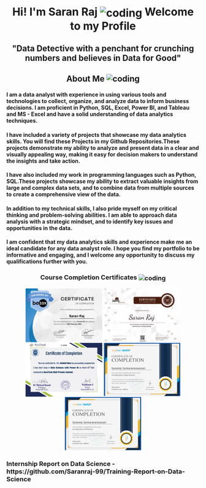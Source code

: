 <h1 align="Center">Hi! I'm Saran Raj
  <img align="Center" alt="coding" width="50" 
  <align="Right"> Welcome to my Profile

  <h2 align="Center"> "Data Detective with a penchant for crunching numbers and believes in Data for Good"

  <h2 align="Center"> About Me 
  <img align "Center" alt="coding" width="80" 
src="https://camo.githubusercontent.com/1dada1d61b95dfad5cf74e9dcade962f7bbeb8e3e38c4b124c958c70d1605b0d/68747470733a2f2f6d656469612e67697068792e636f6d2f6d656469612f3458586f384137434957316c5a476764686d2f67697068792e676966">

#### I am a data analyst with experience in using various tools and technologies to collect, organize, and analyze data to inform business decisions. I am proficient in Python, SQL, Excel, Power BI, and Tableau and MS - Excel and have a solid understanding of data analytics techniques.
 
#### I have included a variety of projects that showcase my data analytics skills. You will find these Projects in my Github Repositories.These projects demonstrate my ability to analyze and present data in a clear and visually appealing way, making it easy for decision makers to understand the insights and take action.

#### I have also included my work in programming languages such as Python, SQL.These projects showcase my ability to extract valuable insights from large and complex data sets, and to combine data from multiple sources to create a comprehensive view of the data.

#### In addition to my technical skills, I also pride myself on my critical thinking and problem-solving abilities. I am able to approach data analysis with a strategic mindset, and to identify key issues and opportunities in the data.

#### I am confident that my data analytics skills and experience make me an ideal candidate for any data analyst role. I hope you find my portfolio to be informative and engaging, and I welcome any opportunity to discuss my qualifications further with you.

<h3 align="Center"> Course Completion Certificates 
  <img align="Center" alt="coding" width="100"
src="https://github.com/Saranraj-99/Saranraj-99/assets/160688633/1210951b-de28-43c0-91a0-1f7d26e16413">
  
<img align="Center" alt="coding" width="200"
  src="https://github.com/Saranraj-99/Saranraj-99/blob/main/Be10X.jpg">
<img align="Center" alt="coding" width="200"
  src="https://github.com/Saranraj-99/Saranraj-99/blob/main/Jobaaj.jpg">
 <img align="Center" alt="coding" width="200"
  src="https://github.com/Saranraj-99/Saranraj-99/blob/main/Novitech.jpg"> 
<img align="Center" alt="coding" width="200"
  src="https://github.com/Saranraj-99/Saranraj-99/blob/main/Introduction%20to%20Data%20Science%20Simplilearn.jpg"> 
   <img align="Center" alt="coding" width="200"
  src="https://github.com/Saranraj-99/Saranraj-99/blob/main/Introduction%20to%20MS%20Excel%20Simplilearn.jpg">

  

 <h3 align="left"> Internship Report on Data Science - https://github.com/Saranraj-99/Training-Report-on-Data-Science

